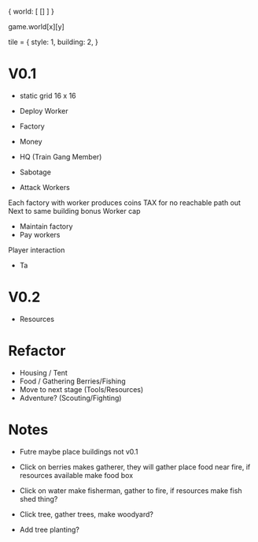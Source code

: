 {
  world: [
    []
  ]
}

game.world[x][y]

tile = {
  style: 1,
  building: 2,
}

# V0.1

- static grid 16 x 16
- Deploy Worker
- Factory
- Money

- HQ (Train Gang Member)
- Sabotage
- Attack Workers

Each factory with worker produces coins
TAX for no reachable path out
Next to same building bonus
Worker cap

- Maintain factory
- Pay workers

Player interaction
- Ta

# V0.2

- Resources

# Refactor

- Housing / Tent
- Food / Gathering Berries/Fishing
- Move to next stage (Tools/Resources)
- Adventure? (Scouting/Fighting)

# Notes

- Futre maybe place buildings not v0.1

- Click on berries makes gatherer, they will gather place food near fire, if resources available make food box
- Click on water make fisherman, gather to fire, if resources make fish shed thing?
- Click tree, gather trees, make woodyard?
- Add tree planting?